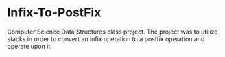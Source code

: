 # Infix-To-PostFix
Computer Science Data Structures class project. The project was to utilize stacks in order to convert an infix operation to a postfix operation and operate upon it
